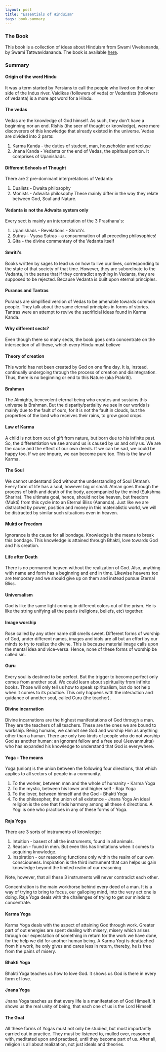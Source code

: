 ```yaml
---
layout: post
title: "Essentials of Hinduism"
tags: book-summary
---
```


### The Book
This book is a collection of ideas about Hinduism from Swami Vivekananda, by
Swami Tattwavidananda. The book is available
[here](https://istore.chennaimath.org/product/essentials-of-hinduism/).

### Summary
#### Origin of the word Hindu
It was a term started by Persians to call the people who lived on the other side
of the Indus river. Vaidikas (followers of veda) or Vedantists (followers of
vedanta) is a more apt word for a Hindu.

#### The vedas
Vedas are the knowledge of God himself. As such, they don't have a beginning nor
an end. Rishis (the seer of thought or knowledge), were mere discoverers of this
knowledge that already existed in the universe. Vedas are divided into 2 parts:
1. Karma Kanda - the duties of student, man, householder and recluse
2. Jnana Kanda - Vedanta or the end of Vedas, the spiritual portion. It comprises
of Upanishads.

#### Different Schools of Thought
There are 2 pre-dominant interpretations of Vedanta:
1. Dualists - Dwaita philosophy
2. Monists - Adwaita philosophy
These mainly differ in the way they relate between God, Soul and Nature.

#### Vedanta is not the Adwaita system only
Every sect is mainly an interpretation of the 3 Prasthana's:
1. Upanishads - Revelations - Shruti's
2. Sutras - Vyasa Sutras - a consummation of all preceding philosophies!
3. Gita - the divine commentary of the Vedanta itself

#### Smriti's
Books written by sages to lead us on how to live our lives, corresponding to
the state of that society of that time. However, they are subordinate to the
Vedanta, in the sense that if they contradict anything in Vedanta, they are
supposed to be rejected. Because Vedanta is built upon eternal principles.

#### Puranas and Tantras
Puranas are simplified version of Vedas to be amenable towards common people.
They talk about the same eternal principles in forms of stories. Tantras were
an attempt to revive the sacrificial ideas found in Karma Kanda.

#### Why different sects?
Even though there so many sects, the book goes onto concentrate on the
intersection of all these, which every Hindu must believe

#### Theory of creation
This world has not been created by God on one fine day. It is, instead,
continually undergoing through the process of creation and disintegration. Thus,
there is no beginning or end to this Nature (aka Prakriti).

#### Brahman
The Almighty, benevolent eternal being who creates and sustains this universe is
Brahman. But the disparity/partiality we see in our worlds is mainly due to the
fault of ours, for it is not the fault in clouds, but the properties of the land
who receives their rains, to grow good crops.

#### Law of Karma
A child is not born out of gift from nature, but born due to his infinite past.
So, the differentiation we see around us is caused by us and only us. We are the
cause and the effect of our own deeds. If we can be sad, we could be happy too.
If we are impure, we can become pure too. This is the law of Karma.

#### The Soul
We cannot understand God without the understanding of Soul (Atman). Every form
of life has a soul, however big or small. Atman goes through the process of
birth and death of the body, accompanied by the mind (Sukshma Sharira). The
ultimate goal, hence, should not be heaven, but freedom (Mukti) from this cycle
into an Eternal Bliss (Aananda). Just like we are distracted by power, position
and money in this materialistic world, we will be distracted by similar such
situations even in heaven.

#### Mukti or Freedom
Ignorance is the cause for all bondage. Knowledge is the means to break this
bondage. This knowledge is attained through Bhakti, love towards God and his
creation.

#### Life after Death
There is no permanent heaven without the realization of God. Also, anything
with name and form has a beginning and end in time. Likewise heavens too are
temporary and we should give up on them and instead pursue Eternal Bliss.

#### Universalism
God is like the same light coming in different colors out of the prism. He is
like the string unifying all the pearls (religions, beliefs, etc) together.

#### Image worship
Rose called by any other name still smells sweet. Different forms of worship of
God, under different names, images and idols are all but an effort by our minds
to try to realize the divine. This is because material image calls upon the
mental idea and vice-versa. Hence, none of these forms of worship be called sin.

#### Guru
Every soul is destined to be perfect. But the trigger to become perfect only
comes from another soul. We could learn about spirituality from infinite books.
Those will only tell us how to speak spiritualism, but do not help when it comes
to its practice. This only happens with the interaction and guidance of another
soul, called Guru (the teacher).

#### Divine incarnation
Divine incarnations are the highest manifestations of God through a man. They
are the teachers of all teachers. These are the ones we are bound to workship.
Being humans, we cannot see God and worship Him as anything other than a human.
There are only two kinds of people who do not worship God as another human:
an ignorant fellow and a free soul (Jeevanmukta) who has expanded his knowledge
to understand that God is everywhere.

#### Yoga - The means
Yoga (union) is the union between the following four directions, that which
applies to all sectors of people in a community.
1. To the worker, between man and the whole of humanity - Karma Yoga
2. To the mystic, between his lower and higher self - Raja Yoga
3. To the lover, between himself and the God - Bhakti Yoga
4. To the philosopher, the union of all existence - Jnana Yoga
An ideal religion is the one that finds harmony among all these 4 directions.
A Yogi is one who practices in any of these forms of Yoga.

#### Raja Yoga
There are 3 sorts of instruments of knowledge:
1. Intuition - basest of all the instruments, found in all animals.
2. Reason - found in men. But even this has limitations when it comes to
acquiring knowledge.
3. Inspiration - our reasoning functions only within the realm of our own
consciouness. Inspiration is the third instrument that can helps us gain
knowledge beyond the limited realm of our reasoning

Note, however, that all these 3 instruments will never contradict each other.

Concentration is the main workhorse behind every deed of a man. It is a way of
trying to bring to focus, our galloping mind, into the very act one is doing.
Raja Yoga deals with the challenges of trying to get our minds to concentrate.

#### Karma Yoga
Karma Yoga deals with the aspect of attaining God through work. Greater part of
out energies are spent dealing with misery, misery which arises through our
expectation of something in return for the work we have done, for the help we
did for another human being. A Karma Yogi is deattached from his work, he only
gives and cares less in return, thereby, he is free from the pains of misery.

#### Bhakti Yoga
Bhakti Yoga teaches us how to love God. It shows us God is there in every form
of love.

#### Jnana Yoga
Jnana Yoga teaches us that every life is a manifestation of God Himself. It
shows us the real unity of being, that each one of us is the Lord Himself.

#### The Goal
All these forms of Yogas must not only be studied, but most importantly carried
out in practice. They must be listened to, mulled over, reasoned with, meditated
upon and practised, until they become part of us. After all, religion is all
about realization, not just ideals and theories.
